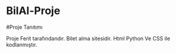 # BilAl-Proje

#Proje Tanıtımı

Proje Ferit tarafındandır. Bilet alma sitesidir. Html Python Ve CSS ile kodlanmıştır.
